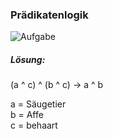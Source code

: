 ### Prädikatenlogik

![Aufgabe](https://github.com/KingMus/ws-aufgaben/blob/master/Aufgaben_VL3/src-bilder/Aufgabe_Pr%C3%A4dikatenlogik.png)


##### Lösung:

(a ^ c) ^ (b ^ c) -> a ^ b

a = Säugetier <br>
b = Affe <br>
c = behaart <br>
